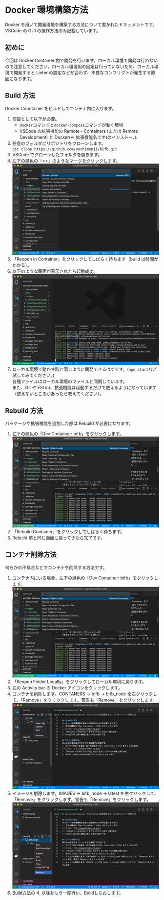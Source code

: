 # Docker 環境構築方法

Docker を用いて開発環境を構築する方法について書かれたドキュメントです。VSCode の GUI の操作方法のみ記載しています。

## 初めに

今回は Docker Container 内で開発を行います。ローカル環境で開発は行わないので注意してください。ローカル環境用の設定は行っていないため、ローカル環境で開発すると Linter の設定などが合わず、不要なコンフリクトが発生する原因になります。

## Build 方法

Docker Countainer をビルドしてコンテナ内に入ります。

1. 前提として以下が必要。
   - `docker`コマンドと`docker-compose`コマンドが動く環境
   - VSCode の拡張機能の Remote - Containers (または Remote Development) と Docker(← 拡張機能名です)のインストール
2. 任意のフォルダにリポジトリをクローンします。  
   `git clone https://github.com/yochimonji/bifb.git`
3. VSCode でクローンしたフォルダを開きます。
4. 左下の緑色の「><」のようなマークをクリックします。  
   ![remote_window](https://github.com/yochimonji/bifb/blob/images/remote_window.png)
5. 「Reopen in Container」をクリックしてしばらく待ちます（build は時間がかかる）。
6. 以下のような画面が表示されたら起動成功。  
   ![first_start](https://github.com/yochimonji/bifb/blob/images/build.png)
7. ローカル環境で動かす時と同じように開発できるはずです。(`npm start`など試してみてください。)  
   各種ファイルはローカル環境のファイルと同期しています。  
   また、Git や ESLint、拡張機能は起動するだけで使えるようになっています（使えないところがあったら教えてください）。

## Rebuild 方法

パッケージや拡張機能を追加した際は Rebuild が必要になります。

1. 左下の緑色の「Dev Container: bifb」をクリックします。  
   ![rebuild](https://github.com/yochimonji/bifb/blob/images/rebuild.png)
2. 「Rebuild Container」をクリックしてしばらく待ちます。
3. Rebuild 前と同じ画面に戻ってきたら完了です。

## コンテナ削除方法

何らかの不具合などでコンテナを削除する方法です。

1. コンテナ内にいる場合、左下の緑色の「Dev Container: bifb」をクリックします。  
   ![rebuild](https://github.com/yochimonji/bifb/blob/images/rebuild.png)
2. 「Reopen Folder Locally」をクリックしてローカル環境に戻ります。
3. 左の Activity bar の Docker アイコンをクリックします。
4. コンテナを削除します。CONTANERS -> bifb -> bifb_node を右クリックして、「Remove」をクリックします。警告も「Remove」をクリックします。  
   ![rm_container](https://github.com/yochimonji/bifb/blob/images/rm_container.png)
5. イメージを削除します。IMAGES -> bifb_node -> latest を右クリックして、「Remove」をクリックします。警告も「Remove」をクリックします。  
   ![rm_image](https://github.com/yochimonji/bifb/blob/images/rm_image.png)
6. [Build方法](#build-方法)の 4. 以降をもう一度行い、Buildしなおします。
